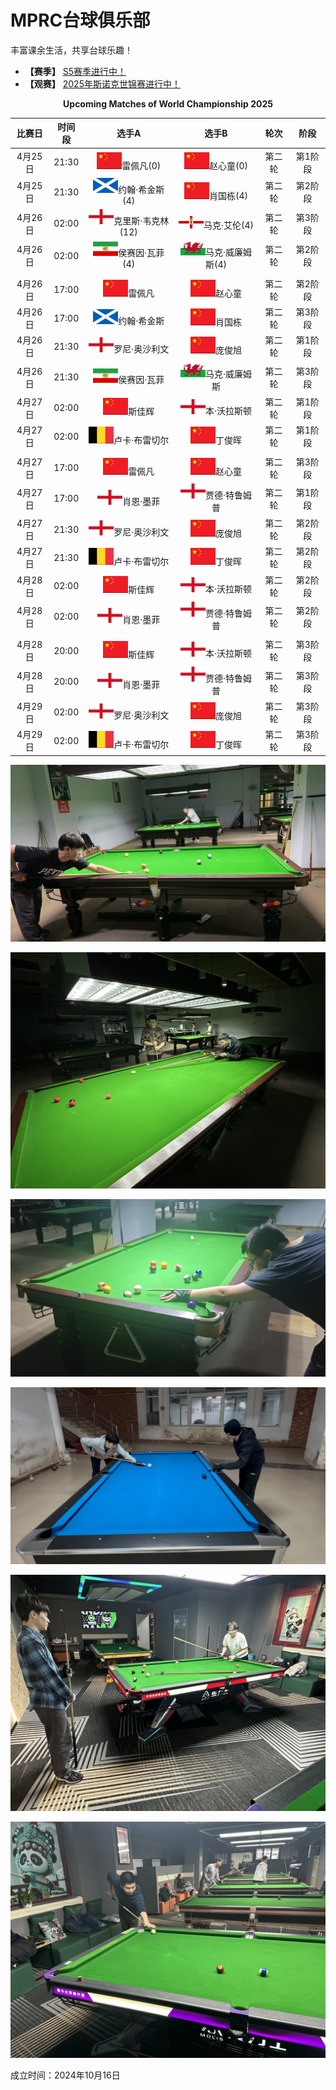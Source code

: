 # MPRC台球俱乐部

丰富课余生活，共享台球乐趣！

- **【赛季】** [S5赛季进行中！](./03-统计/1-积分榜.md)
- **【观赛】** [2025年斯诺克世锦赛进行中！](./01-概况/5-观赛专区.md)

<center><b>Upcoming Matches of World Championship 2025</b></center>

| 比赛日  |   时间段  |                    选手A                       |                   选手B                        |     轮次      |      阶段     |
| :-----: | :------: | :--------------------------------------------: | :--------------------------------------------: | :----------: | :----------: |
| 4月25日 |   21:30  |     ![](./01-概况/img/china.png)雷佩凡(0)       |      ![](./01-概况/img/china.png)赵心童(0)      |    第二轮     |    第1阶段   |
| 4月25日 |   21:30  |  ![](./01-概况/img/scotland.png)约翰·希金斯(4)  |      ![](./01-概况/img/china.png)肖国栋(4)       |    第二轮     |    第2阶段   |
| 4月26日 |   02:00  | ![](./01-概况/img/england.png)克里斯·韦克林(12) | ![](./01-概况/img/north_ireland.png)马克·艾伦(4) |    第二轮     |    第3阶段   |
| 4月26日 |   02:00  |    ![](./01-概况/img/iran.png)侯赛因·瓦菲(4)    |  ![](./01-概况/img/wales.png)马克·威廉姆斯(4)    |    第二轮     |    第2阶段   |
|         |          |                                                |                                                |              |              |
| 4月26日 |   17:00  |     ![](./01-概况/img/china.png)雷佩凡          |      ![](./01-概况/img/china.png)赵心童         |    第二轮     |    第2阶段   |
| 4月26日 |   17:00  |  ![](./01-概况/img/scotland.png)约翰·希金斯     |      ![](./01-概况/img/china.png)肖国栋          |    第二轮     |    第3阶段   |
| 4月26日 |   21:30  |  ![](./01-概况/img/england.png)罗尼·奥沙利文    |       ![](./01-概况/img/china.png)庞俊旭         |    第二轮     |    第1阶段   |
| 4月26日 |   21:30  |    ![](./01-概况/img/iran.png)侯赛因·瓦菲       |  ![](./01-概况/img/wales.png)马克·威廉姆斯       |    第二轮     |    第3阶段   |
| 4月27日 |   02:00  |     ![](./01-概况/img/china.png)斯佳辉         |    ![](./01-概况/img/england.png)本·沃拉斯顿      |    第二轮     |    第1阶段   |
| 4月27日 |   02:00  |  ![](./01-概况/img/belgium.png)卢卡·布雷切尔    |       ![](./01-概况/img/china.png)丁俊晖         |    第二轮     |    第1阶段   |
|         |          |                                                |                                                |              |              |
| 4月27日 |   17:00  |     ![](./01-概况/img/china.png)雷佩凡          |      ![](./01-概况/img/china.png)赵心童         |    第二轮     |    第3阶段   |
| 4月27日 |   17:00  |   ![](./01-概况/img/england.png)肖恩·墨菲       |     ![](./01-概况/img/england.png)贾德·特鲁姆普  |    第二轮     |    第1阶段   |
| 4月27日 |   21:30  |   ![](./01-概况/img/england.png)罗尼·奥沙利文   |       ![](./01-概况/img/china.png)庞俊旭         |    第二轮     |    第2阶段   |
| 4月27日 |   21:30  |  ![](./01-概况/img/belgium.png)卢卡·布雷切尔    |       ![](./01-概况/img/china.png)丁俊晖         |    第二轮     |    第2阶段   |
| 4月28日 |   02:00  |     ![](./01-概况/img/china.png)斯佳辉          |    ![](./01-概况/img/england.png)本·沃拉斯顿     |    第二轮     |    第2阶段   |
| 4月28日 |   02:00  |   ![](./01-概况/img/england.png)肖恩·墨菲       |     ![](./01-概况/img/england.png)贾德·特鲁姆普  |    第二轮     |    第2阶段   |
|         |          |                                                |                                                |              |              |
| 4月28日 |   20:00  |     ![](./01-概况/img/china.png)斯佳辉          |    ![](./01-概况/img/england.png)本·沃拉斯顿     |    第二轮     |    第3阶段   |
| 4月28日 |   20:00  |   ![](./01-概况/img/england.png)肖恩·墨菲       |     ![](./01-概况/img/england.png)贾德·特鲁姆普  |    第二轮     |    第3阶段   |
| 4月29日 |   02:00  |   ![](./01-概况/img/england.png)罗尼·奥沙利文   |       ![](./01-概况/img/china.png)庞俊旭         |    第二轮     |    第3阶段   |
| 4月29日 |   02:00  |  ![](./01-概况/img/belgium.png)卢卡·布雷切尔    |       ![](./01-概况/img/china.png)丁俊晖         |    第二轮     |    第3阶段   |

![](./img/club_1.jpg)

![](./img/club_2.jpg)

![](./img/club_3.jpg)

![](./img/club_4.jpg)

![](./img/club_5.jpg)

![](./img/club_6.jpg)

成立时间：2024年10月16日